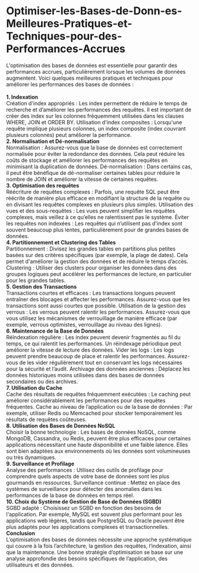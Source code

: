 # Optimiser-les-Bases-de-Donn-es-Meilleures-Pratiques-et-Techniques-pour-des-Performances-Accrues<br>
L'optimisation des bases de données est essentielle pour garantir des performances accrues, particulièrement lorsque les volumes de données augmentent. Voici quelques meilleures pratiques et techniques pour améliorer les performances des bases de données : <br><br>
**1. Indexation**<br>
Création d'index appropriés : Les index permettent de réduire le temps de recherche et d’améliorer les performances des requêtes. Il est important de créer des index sur les colonnes fréquemment utilisées dans les clauses WHERE, JOIN et ORDER BY.
Utilisation d'index composites : Lorsqu'une requête implique plusieurs colonnes, un index composite (index couvrant plusieurs colonnes) peut améliorer la performance.<br>
**2. Normalisation et Dé-normalisation**<br>
Normalisation : Assurez-vous que la base de données est correctement normalisée pour éviter la redondance des données. Cela peut réduire les coûts de stockage et améliorer les performances des requêtes en minimisant la duplication de données.
Dé-normalisation : Dans certains cas, il peut être bénéfique de dé-normaliser certaines tables pour réduire le nombre de JOIN et améliorer la vitesse de certaines requêtes.<br>
**3. Optimisation des requêtes**<br>
Réécriture de requêtes complexes : Parfois, une requête SQL peut être réécrite de manière plus efficace en modifiant la structure de la requête ou en divisant les requêtes complexes en plusieurs plus simples.
Utilisation des vues et des sous-requêtes : Les vues peuvent simplifier les requêtes complexes, mais veillez à ce qu’elles ne ralentissent pas le système.
Éviter les requêtes non indexées : Les requêtes qui n’utilisent pas d'index sont souvent beaucoup plus lentes, particulièrement pour de grandes bases de données.<br>
**4. Partitionnement et Clustering des Tables**<br>
Partitionnement : Divisez les grandes tables en partitions plus petites basées sur des critères spécifiques (par exemple, la plage de dates). Cela permet d'améliorer la gestion des données et de réduire le temps d’accès.
Clustering : Utiliser des clusters pour organiser les données dans des groupes logiques peut accélérer les performances de lecture, en particulier pour les grandes tables.<br>
**5. Gestion des Transactions**<br>
Transactions courtes et efficaces : Les transactions longues peuvent entraîner des blocages et affecter les performances. Assurez-vous que les transactions sont aussi courtes que possible.
Utilisation de la gestion des verrous : Les verrous peuvent ralentir les performances. Assurez-vous que vous utilisez les mécanismes de verrouillage de manière efficace (par exemple, verrous optimistes, verrouillage au niveau des lignes).<br>
**6. Maintenance de la Base de Données**<br>
Réindexation régulière : Les index peuvent devenir fragmentés au fil du temps, ce qui ralentit les performances. Un réindexage périodique peut améliorer la vitesse de lecture des données.
Vider les logs : Les logs peuvent prendre beaucoup de place et ralentir les performances. Assurez-vous de les vider régulièrement tout en conservant les logs nécessaires pour la sécurité et l’audit.
Archivage des données anciennes : Déplacez les données historiques moins utilisées dans des bases de données secondaires ou des archives.<br>
**7. Utilisation du Cache**<br>
Cache des résultats de requêtes fréquemment exécutées : Le caching peut améliorer considérablement les performances pour des requêtes fréquentes.
Cache au niveau de l’application ou de la base de données : Par exemple, utiliser Redis ou Memcached pour stocker temporairement les résultats de requêtes coûteuses.<br>
**8. Utilisation des Bases de Données NoSQL**<br>
Choisir la bonne technologie : Les bases de données NoSQL, comme MongoDB, Cassandra, ou Redis, peuvent être plus efficaces pour certaines applications nécessitant une haute disponibilité et une faible latence. Elles sont bien adaptées aux environnements où les données sont volumineuses ou très dynamiques.<br>
**9. Surveillance et Profilage**<br>
Analyse des performances : Utilisez des outils de profilage pour comprendre quels aspects de votre base de données sont les plus gourmands en ressources.
Surveillance continue : Mettez en place des systèmes de surveillance pour détecter des anomalies dans les performances de la base de données en temps réel.<br>
**10. Choix du Système de Gestion de Base de Données (SGBD)**<br>
SGBD adapté : Choisissez un SGBD en fonction des besoins de l'application. Par exemple, MySQL est souvent plus performant pour les applications web légères, tandis que PostgreSQL ou Oracle peuvent être plus adaptés pour les applications complexes et transactionnelles.<br>
**Conclusion**<br>
L’optimisation des bases de données nécessite une approche systématique qui couvre à la fois l’architecture, la gestion des requêtes, l’indexation, ainsi que la maintenance. Une bonne stratégie d’optimisation se base sur une analyse approfondie des besoins spécifiques de l’application, des utilisateurs et des données.<br>
